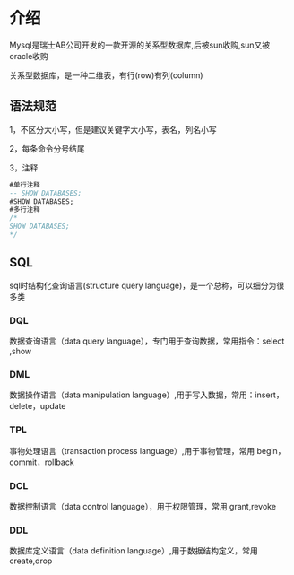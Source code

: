 # 介绍

Mysql是瑞士AB公司开发的一款开源的关系型数据库,后被sun收购,sun又被oracle收购

关系型数据库，是一种二维表，有行(row)有列(column)

## 语法规范

1，不区分大小写，但是建议关键字大小写，表名，列名小写

2，每条命令分号结尾

3，注释

```sql
#单行注释
-- SHOW DATABASES;
#SHOW DATABASES;
#多行注释
/*
SHOW DATABASES;
*/
```

## SQL

sql时结构化查询语言(structure query language)，是一个总称，可以细分为很多类

### DQL  

数据查询语言（data query language），专门用于查询数据，常用指令：select ,show

### DML

数据操作语言（data manipulation language）,用于写入数据，常用：insert，delete，update

### TPL

事物处理语言（transaction process language）,用于事物管理，常用 begin，commit，rollback

### DCL

数据控制语言（data control language），用于权限管理，常用 grant,revoke

### DDL

数据库定义语言（data definition language）,用于数据结构定义，常用 create,drop